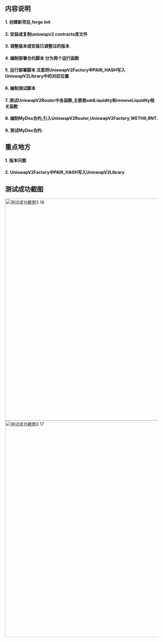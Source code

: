 ##  内容说明

####    1. 创建新项目,forge init
####    2. 安装或复制uniswapv2 contracts库文件
####    3. 调整版本或安装已调整过的版本
####    4. 编制部署合约脚本 分为两个运行函数
####    5. 运行部署脚本 注意将UniswapV2Factory中PAIR_HASH写入UniswapV2Library中的对应位置
####    6. 编制测试脚本
####    7. 测试UniswapV2Router中各函数,主要是addLiquidity和removeLiquidity相关函数
####    8. 编制MyDex合约,引入UniswapV2Router,UniswapV2Factory,WETH9,RNT.
####    9. 测试MyDex合约.


##  重点地方

####    1. 版本问题
####    2. UniswapV2Factory中PAIR_HASH写入UniswapV2Library

##  测试成功截图
<img width="731" alt="测试成功截图3 16" src="https://github.com/user-attachments/assets/fd76ea5a-3ff5-4964-9eaf-4c29c2a4d0ec" />


<img width="714" alt="测试成功截图3 17" src="https://github.com/user-attachments/assets/d4b12847-6290-4e1c-84cb-2edaf490dc10" />
